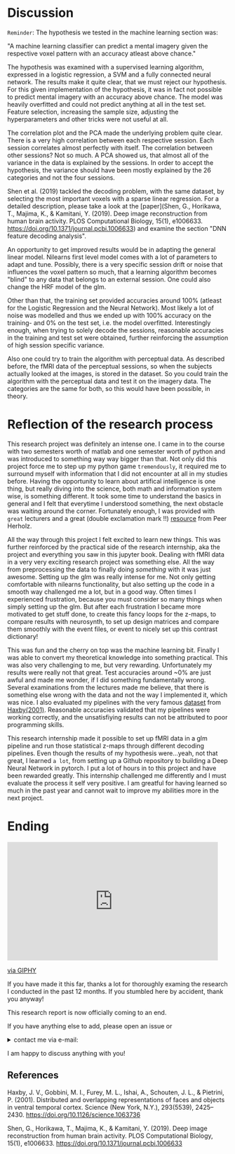 # Discussion

`Reminder`: The hypothesis we tested in the machine learning section was:

"A machine learning classifier can predict a mental imagery given the respective voxel pattern with an accuracy atleast above chance."

The hypothesis was examined with a supervised learning algorithm, expressed in a logistic regression, a SVM and a fully connected neural network. The results make it quite clear, that we must reject our hypothesis. For this given implementation of the hypothesis, it was in fact not possible to predict mental imagery with an accuracy above chance. The model was heavily overfitted and could not predict anything at all in the test set. Feature selection, increasing the sample size, adjusting the hyperparameters and other tricks were not useful at all.

The correlation plot and the PCA made the underlying problem quite clear. There is a very high correlation between each respective session. Each session correlates almost perfectly with itself. The correlation between other sessions? Not so much. A PCA showed us, that almost all of the variance in the data is explained by the sessions. In order to accept the hypothesis, the variance should have been mostly explained by the 26 categories and not the four sessions.

Shen et al. (2019) tackled the decoding problem, with the same dataset, by selecting the most important voxels with a sparse linear regression. For a detailed description, please take a look at the [paper](Shen, G., Horikawa, T., Majima, K., & Kamitani, Y. (2019). Deep image reconstruction from human brain activity. PLOS Computational Biology, 15(1), e1006633. https://doi.org/10.1371/journal.pcbi.1006633) and examine the section "DNN feature decoding analysis".

An opportunity to get improved results would be in adapting the general linear model. Nilearns first level model comes with a lot of parameters to adapt and tune. Possibly, there is a very specific session drift or noise that influences the voxel pattern so much, that a learning algorithm becomes "blind" to any data that belongs to an external session. One could also change the HRF model of the glm. 

Other than that, the training set provided accuracies around 100% (atleast for the Logistic Regression and the Neural Network). Most likely a lot of noise was modelled and thus we ended up with 100% accuracy on the training- and 0% on the test set, i.e. the model overfitted.
Interestingly enough, when trying to solely decode the sessions, reasonable accuracies in the training and test set were obtained, further reinforcing the assumption of high session specific variance.

Also one could try to train the algorithm with perceptual data. As described before, the fMRI data of the perceptual sessions, so when the subjects actually looked at the images, is stored in the dataset. So you could train the algorithm with the perceptual data and test it on the imagery data. The categories are the same for both, so this would have been possible, in theory.

# Reflection of the research process
This research project was definitely an intense one. I came in to the course with two semesters worth of matlab and one semester worth of python and was introduced to something way way bigger than that.
Not only did this project force me to step up my python game `tremendously`, it required me to surround myself with information that I did not encounter at all in my studies before.
Having the opportunity to learn about artifical intelligence is one thing, but really diving into the science, both math and information system wise, is something different. 
It took some time to understand the basics in general and I felt that everytime I understood something, the next obstacle was waiting around the corner. Fortunately enough, I was provided with `great` lecturers and a great (double exclamation mark !!) [resource](https://peerherholz.github.io/Cog_Com_Neuro_ML_DL/) from Peer Herholz.

All the way through this project I felt excited to learn new things. This was further reinforced by the practical side of the research internship, aka the project and everything you saw in this jupyter book.
Dealing with fMRI data in a very very exciting research project was something else. All the way from preprocessing the data to finally doing *something* with it was just awesome. Setting up the glm was really intense for me. Not only getting comfortable with nilearns functionality, but also setting up the code in a smooth way challenged me a lot, but in a good way. Often times I experienced frustration, because you must consider so many things when simply setting up the glm. But after each frustration I became more motivated to get stuff done, to create this fancy loops for the z-maps, to compare results with neurosynth, to set up design matrices and compare them smoothly with the event files, or event to nicely set up this contrast dictionary!

This was fun and the cherry on top was the machine learning bit. Finally I was able to convert my theoretical knowledge into something practical. This was also very challenging to me, but very rewarding. 
Unfortunately my results were really not that great. Test accuracies around ~0% are just awful and made me wonder, if I did something fundamentally wrong. Several examinations from the lectures made me believe, that there is something else wrong with the data and not the way I implemented it, which was nice. I also evaluated my pipelines with the very famous [dataset](https://nilearn.github.io/dev/modules/generated/nilearn.datasets.fetch_haxby.html) from [Haxby(2001)](https://pubmed.ncbi.nlm.nih.gov/11577229/). Reasonable accuracies validated that my pipelines were working correctly, and the unsatisfiying results can not be attributed to poor programming skills.

This research internship made it possible to set up fMRI data in a glm pipeline and run those statistical z-maps through different decoding pipelines. Even though the results of my hypothesis were...yeah, not that great, I learned `a lot`, from setting up a Github repository to building a Deep Neural Network in pytorch. I put a lot of hours in to this project and have been rewarded greatly. This internship challenged me differently and I must evaluate the process it self very positive. I am greatful for having learned so much in the past year and cannot wait to improve my abilities more in the next project.

# Ending

<iframe src="https://giphy.com/embed/3EvqXUZbb8iui6AXT7" width="480" height="270" frameBorder="0" class="giphy-embed" allowFullScreen></iframe><p><a href="https://giphy.com/gifs/theblock-channel-9-block-the-2022-3EvqXUZbb8iui6AXT7">via GIPHY</a></p>

If you have made it this far, thanks a lot for thoroughly examing the research I conducted in the past 12 months. If you stumbled here by accident, thank you anyway!

This research report is now officially coming to an end.

If you have anything else to add, please open an issue or <details>
<summary> contact me via e-mail:</summary>
<br>(paulijanos@gmail.com) </details>

I am happy to discuss anything with you!

## References

 Haxby, J. V., Gobbini, M. I., Furey, M. L., Ishai, A., Schouten, J. L., & Pietrini, P. (2001). Distributed and overlapping representations of faces and objects in ventral temporal cortex. Science (New York, N.Y.), 293(5539), 2425–2430. https://doi.org/10.1126/science.1063736 

Shen, G., Horikawa, T., Majima, K., & Kamitani, Y. (2019). Deep image reconstruction from human brain activity. PLOS Computational Biology, 15(1), e1006633. https://doi.org/10.1371/journal.pcbi.1006633